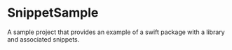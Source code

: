 # SnippetSample

A sample project that provides an example of a swift package with a library and associated snippets.
